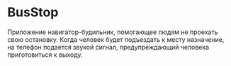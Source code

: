 # BusStop

Приложение навигатор-будильник, помогающее людям не проехать свою остановку. Когда человек будет подъездать к месту назначение, на телефон подается звукой сигнал, предупреждающий человека приготовиться к выходу.

